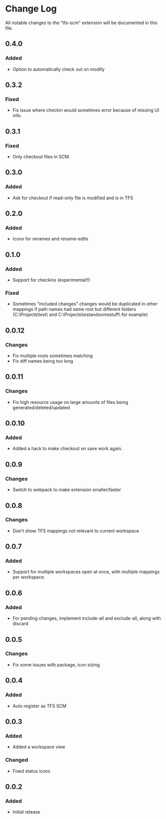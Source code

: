 # Change Log

All notable changes to the "tfs-scm" extension will be documented in this file.

## 0.4.0

### Added
* Option to automatically check out on modify

## 0.3.2

### Fixed
* Fix issue where checkin would sometimes error because of missing UI info.

## 0.3.1

### Fixed
* Only checkout files in SCM.

## 0.3.0

### Added
* Ask for checkout if read-only file is modified and is in TFS

## 0.2.0

### Added
* Icons for renames and rename-edits

## 0.1.0

### Added
* Support for checkins (experimental!!)

### Fixed
* Sometimes "included changes" changes would be duplicated in other mappings if path names had same root but different folders (C:\Projects\test\ and C:\Projects\testandsomestuff\ for example)

## 0.0.12
### Changes
* Fix multiple roots sometimes matching
* Fix diff names being too long

## 0.0.11
### Changes
* Fix high resource usage on large amounts of files being generated/deleted/updated

## 0.0.10
### Added
* Added a hack to make checkout on save work again.

## 0.0.9
### Changes
* Switch to webpack to make extension smaller/faster

## 0.0.8
### Changes
* Don't show TFS mappings not relevant to current workspace

## 0.0.7
### Added
* Support for multiple workspaces open at once, with multiple mappings per workspace.

## 0.0.6
### Added
* For pending changes, implement include-all and exclude-all, along with discard

## 0.0.5
### Changes
* Fix some issues with package, icon sizing

## 0.0.4
### Added
* Auto register as TFS SCM

## 0.0.3
### Added
- Added a workspace view
### Changed
- Fixed status icons

## 0.0.2
### Added
- Initial release
